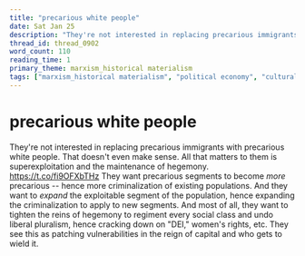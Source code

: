 ```yaml
---
title: "precarious white people"
date: Sat Jan 25
description: "They're not interested in replacing precarious immigrants with precarious white people. That doesn't even make sense."
thread_id: thread_0902
word_count: 110
reading_time: 1
primary_theme: marxism_historical materialism
tags: ["marxism_historical materialism", "political economy", "cultural criticism"]
---
```


# precarious white people

They're not interested in replacing precarious immigrants with precarious white people. That doesn't even make sense. All that matters to them is superexploitation and the maintenance of hegemony. https://t.co/fi9OFXbTHz They want precarious segments to become *more* precarious -- hence more criminalization of existing populations. And they want to *expand* the exploitable segment of the population, hence expanding the criminalization to apply to new segments. And most of all, they want to tighten the reins of hegemony to regiment every social class and undo liberal pluralism, hence cracking down on "DEI," women's rights, etc. They see this as patching vulnerabilities in the reign of capital and who gets to wield it.